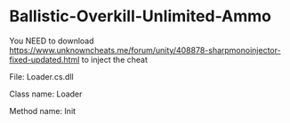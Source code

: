 # Ballistic-Overkill-Unlimited-Ammo

You NEED to download https://www.unknowncheats.me/forum/unity/408878-sharpmonoinjector-fixed-updated.html to inject the cheat

File: Loader.cs.dll

Class name: Loader

Method name: Init

